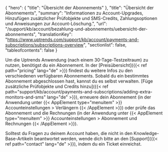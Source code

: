 {
  "hero": {
    "title": "Übersicht der Abonnements"
  },
  "title": "Übersicht der Abonnements",
  "summary": "Informationen zu Account-Upgrades, Hinzufügen zusätzlicher Prüfobjekte und SMS-Credits, Zahlungsoptionen und Anweisungen zur Account-Löschung.",
  "url": "/support/kb/account/bezahlung-und-abonnements/uebersicht-der-abonnements",
  "translationKey": "https://www.uptrends.com/support/kb/account/payments-and-subscriptions/subscriptions-overview",
  "sectionlist": false,
  "tableofcontents": false
}

Um die Uptrends Anwendung (nach einem 30-Tage-Testzeitraum) zu nutzen, benötigst du ein Abonnement. In der [Preisübersicht]({{< ref path="pricing" lang="de" >}}) findest du weitere Infos zu den verschiedenen verfügbaren Abonnements.
Sobald du ein bestimmtes Abonnement abgeschlossen hast, kannst du es selbst verwalten. [Füge zusätzliche Prüfobjekte und Credits hinzu]({{< ref path="support/kb/account/payments-and-subscriptions/adding-extra-monitors-and-sms" lang="de" >}}), erneuere dein Abonnement (in der Anwendung unter {{< AppElement type="menuitem" >}} Accounteinstellungen > Verlängern {{< /AppElement >}}) oder prüfe das Abonnement und die Rechnungen (in der Anwendung unter {{< AppElement type="menuitem" >}} Accounteinstellungen > Abonnement und Rechnungen {{< /AppElement >}}).

Solltest du Fragen zu deinem Account haben, die nicht in den Knowledge-Base-Artikeln beantwortet werden, wende dich bitte an den [Support]({{< ref path="contact" lang="de" >}}), indem du ein Ticket einreichst.
